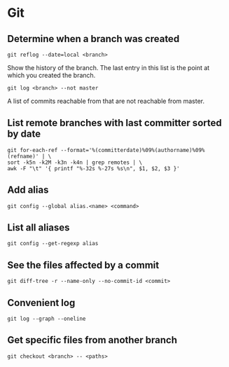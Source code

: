 # Git

## Determine when a branch was created
```git
git reflog --date=local <branch>
```
Show the history of the branch. The last entry in this list is the point at which you created the branch.
```git
git log <branch> --not master
```
A list of commits reachable from <branch> that are not reachable from master.

## List remote branches with last committer sorted by date
```git
git for-each-ref --format='%(committerdate)%09%(authorname)%09%(refname)' | \
sort -k5n -k2M -k3n -k4n | grep remotes | \
awk -F "\t" '{ printf "%-32s %-27s %s\n", $1, $2, $3 }'
```

## Add alias
```git
git config --global alias.<name> <command>
```

## List all aliases
```git
git config --get-regexp alias
```

## See the files affected by a commit
```git
git diff-tree -r --name-only --no-commit-id <commit>
```

## Convenient log
```git
git log --graph --oneline
```

## Get specific files from another branch
```git
git checkout <branch> -- <paths>
```
